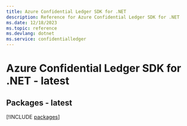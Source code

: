 ```yaml
---
title: Azure Confidential Ledger SDK for .NET
description: Reference for Azure Confidential Ledger SDK for .NET
ms.date: 12/18/2023
ms.topic: reference
ms.devlang: dotnet
ms.service: confidentialledger
---
```

# Azure Confidential Ledger SDK for .NET - latest
## Packages - latest
[!INCLUDE [packages](confidential-ledger-index.md)]